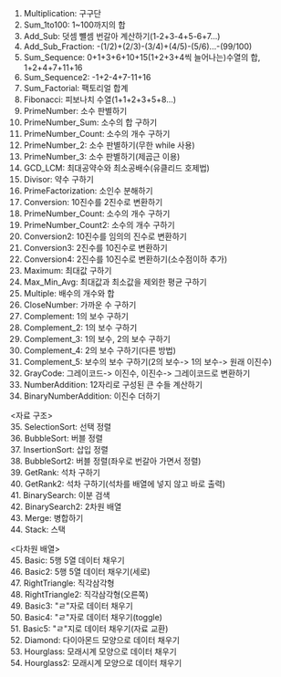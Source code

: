 1. Multiplication: 구구단
2. Sum_1to100: 1~100까지의 합
3. Add_Sub: 덧셈 뺼셈 번갈아 계산하기(1-2+3-4+5-6+7...)
4. Add_Sub_Fraction: -(1/2)+(2/3)-(3/4)+(4/5)-(5/6)...-(99/100)
5. Sum_Sequence: 0+1+3+6+10+15(1+2+3+4씩 늘어나는)수열의 합, 1+2+4+7+11+16
6. Sum_Sequence2: -1+2-4+7-11+16
7. Sum_Factorial: 팩토리얼 합계
8. Fibonacci: 피보나치 수열(1+1+2+3+5+8...)
9. PrimeNumber: 소수 판별하기
10. PrimeNumber_Sum: 소수의 합 구하기
11. PrimeNumber_Count: 소수의 개수 구하기
12. PrimeNumber_2: 소수 판별하기(무한 while 사용)
13. PrimeNumber_3: 소수 판별하기(제곱근 이용)
14. GCD_LCM: 최대공약수와 최소공배수(유클리드 호제법)
15. Divisor: 약수 구하기
16. PrimeFactorization: 소인수 분해하기
17. Conversion: 10진수를 2진수로 변환하기
18. PrimeNumber_Count: 소수의 개수 구하기
19. PrimeNumber_Count2: 소수의 개수 구하기
20. Conversion2: 10진수를 임의의 진수로 변환하기
21. Conversion3: 2진수를 10진수로 변환하기
22. Conversion4: 2진수를 10진수로 변환하기(소수점이하 추가)
23. Maximum: 최대값 구하기 
24. Max_Min_Avg: 최대값과 최소값을 제외한 평균 구하기
25. Multiple: 배수의 개수와 합
26. CloseNumber: 가까운 수 구하기
27. Complement: 1의 보수 구하기
28. Complement_2: 1의 보수 구하기
29. Complement_3: 1의 보수, 2의 보수 구하기
30. Complement_4: 2의 보수 구하기(다른 방법)
31. Complement_5: 보수의 보수 구하기(2의 보수-> 1의 보수-> 원래 이진수)
32. GrayCode: 그레이코드-> 이진수, 이진수-> 그레이코드로 변환하기 
33. NumberAddition: 12자리로 구성된 큰 수들 계산하기 
34. BinaryNumberAddition: 이진수 더하기 

<자료 구조>  
35. SelectionSort: 선택 정렬    
36. BubbleSort: 버블 정렬   
37. InsertionSort: 삽입 정렬  
38. BubbleSort2: 버블 정렬(좌우로 번갈아 가면서 정렬)  
39. GetRank: 석차 구하기  
40. GetRank2: 석차 구하기(석차를 배열에 넣지 않고 바로 출력)  
41. BinarySearch: 이분 검색  
42. BinarySearch2: 2차원 배열   
43. Merge: 병합하기   
44. Stack: 스택 

<다차원 배열>   
45. Basic: 5행 5열 데이터 채우기   
46. Basic2: 5행 5열 데이터 채우기(세로)   
47. RightTriangle: 직각삼각형   
48. RightTriangle2: 직각삼각형(오른쪽)   
49. Basic3: "ㄹ"자로 데이터 채우기  
50. Basic4: "ㄹ"자로 데이터 채우기(toggle)   
51. Basic5: "ㄹ"지로 데이터 채우기(자료 교환)   
52. Diamond: 다이아몬드 모양으로 데이터 채우기  
53. Hourglass: 모래시계 모양으로 데이터 채우기   
54. Hourglass2: 모래시계 모양으로 데이터 채우기   


 

